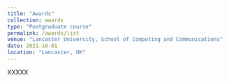 ```yaml
---
title: "Awards"
collection: awards
type: "Postgraduate course"
permalink: /awards/list
venue: "Lancaster University, School of Computing and Communications"
date: 2021-10-01
location: "Lancaster, UK"
---
```


XXXXX

